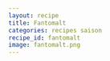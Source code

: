 ```yaml
---
layout: recipe
title: Fantomalt
categories: recipes saison
recipe_id: fantomalt
image: fantomalt.png
---
```

